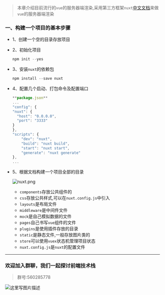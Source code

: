 >本章介绍目前流行的`vue`的服务器端渲染,采用第三方框架`nuxt`[中文文档](https://zh.nuxtjs.org/)来做`vue`的服务器端渲染

### 一、构建一个项目的基本步骤
* 1、创建一个空的目录存放项目
* 2、初始化项目

    ```javascript
    npm init --yes
    ```
    
* 3、安装`nuxt`的依赖包

    ```javascript
    npm install --save nuxt
    ```
    
* 4、配置几个启动、打包命令及配置端口

    ```javascript
    **package.json**
    ...
    "config": {
    "nuxt": {
      "host": "0.0.0.0",
      "port": "3333"
    }
    },
    "scripts": {
        "dev": "nuxt",
        "build": "nuxt build",
        "start": "nuxt start",
        "generate": "nuxt generate"
    },
    ...
    ```
    
* 5、根据文档构建一个项目全部的目录

    ![nuxt.png](http://img.blog.csdn.net/20171222212046900?watermark/2/text/aHR0cDovL2Jsb2cuY3Nkbi5uZXQva3VhbmdzaHAxMjg=/font/5a6L5L2T/fontsize/400/fill/I0JBQkFCMA==/dissolve/70/gravity/SouthEast)
    * `components`存放公共组件的
    * `css`存放公共样式,可以在`nuxt.config.js`中引入
    * `layouts`是布局文件
    * `middleware`是中间件文件
    * `mock`是自己模拟数据的文件
    * `pages`自己书写`vue`组件的文件
    * `plugins`是使用插件存放的目录
    * `static`是静态文件,一般存放图片类的
    * `store`可以使用`vuex`状态机管理项目状态
    * `nuxt.config.js`是`nuxt`的配置文件



---
### 欢迎加入群聊，我们一起探讨前端技术栈
> 群号:560285778

![这里写图片描述](http://img.blog.csdn.net/20171008104715122?watermark/2/text/aHR0cDovL2Jsb2cuY3Nkbi5uZXQva3VhbmdzaHAxMjg=/font/5a6L5L2T/fontsize/400/fill/I0JBQkFCMA==/dissolve/70/gravity/SouthEast)